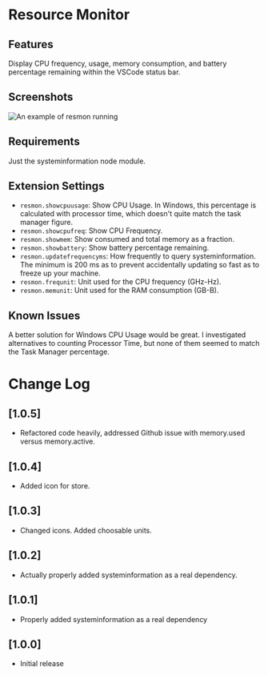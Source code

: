 # Resource Monitor

## Features

Display CPU frequency, usage, memory consumption, and battery percentage remaining within the VSCode status bar.

## Screenshots
![An example of resmon running](https://github.com/Njanderson/resmon/raw/master/images/example.png)

## Requirements

Just the systeminformation node module.

## Extension Settings

* `resmon.showcpuusage`: Show CPU Usage. In Windows, this percentage is calculated with processor time, which doesn't quite match the task manager figure.
* `resmon.showcpufreq`: Show CPU Frequency.
* `resmon.showmem`: Show consumed and total memory as a fraction.
* `resmon.showbattery`: Show battery percentage remaining.
* `resmon.updatefrequencyms`: How frequently to query systeminformation. The minimum is 200 ms as to prevent accidentally updating so fast as to freeze up your machine.
* `resmon.frequnit`: Unit used for the CPU frequency (GHz-Hz).
* `resmon.memunit`: Unit used for the RAM consumption (GB-B).

## Known Issues

A better solution for Windows CPU Usage would be great. I investigated alternatives to counting Processor Time, but none of them seemed to match the Task Manager percentage.

# Change Log

## [1.0.5]
- Refactored code heavily, addressed Github issue with memory.used versus memory.active.

## [1.0.4]
- Added icon for store.

## [1.0.3]
- Changed icons. Added choosable units.

## [1.0.2]
- Actually properly added systeminformation as a real dependency.

## [1.0.1]
- Properly added systeminformation as a real dependency

## [1.0.0]
- Initial release